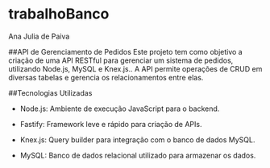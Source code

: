 # trabalhoBanco

Ana Julia de Paiva

##API de Gerenciamento de Pedidos
Este projeto tem como objetivo a criação de uma API RESTful para gerenciar um sistema de pedidos, utilizando Node.js, MySQL e Knex.js.. A API permite operações de CRUD em diversas tabelas e gerencia os relacionamentos entre elas.

##Tecnologias Utilizadas
- Node.js: Ambiente de execução JavaScript para o backend.

- Fastify: Framework leve e rápido para criação de APIs.

- Knex.js: Query builder para integração com o banco de dados MySQL.

- MySQL: Banco de dados relacional utilizado para armazenar os dados.
